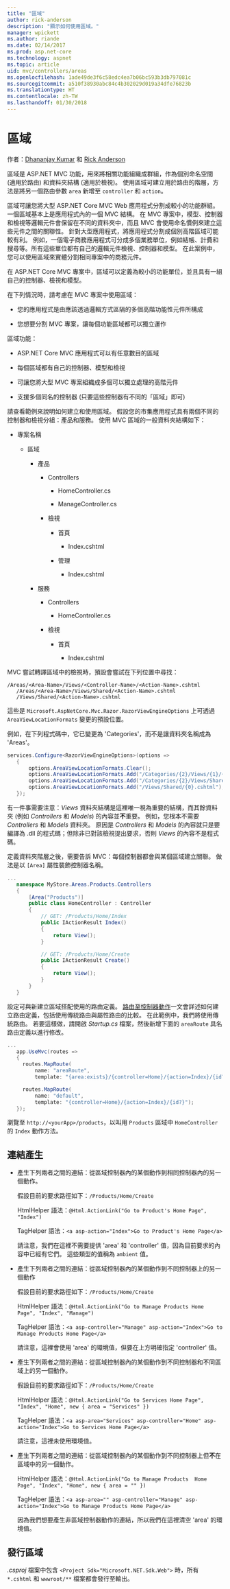 ```yaml
---
title: "區域"
author: rick-anderson
description: "顯示如何使用區域。"
manager: wpickett
ms.author: riande
ms.date: 02/14/2017
ms.prod: asp.net-core
ms.technology: aspnet
ms.topic: article
uid: mvc/controllers/areas
ms.openlocfilehash: 1ade49de3f6c58edc4ea7b06bc593b3db797081c
ms.sourcegitcommit: a510f38930abc84c4b302029d019a34dfe76823b
ms.translationtype: HT
ms.contentlocale: zh-TW
ms.lasthandoff: 01/30/2018
---
```

# <a name="areas"></a>區域

作者：[Dhananjay Kumar](https://twitter.com/debug_mode) 和 [Rick Anderson](https://twitter.com/RickAndMSFT)

區域是 ASP.NET MVC 功能，用來將相關功能組織成群組，作為個別命名空間 (適用於路由) 和資料夾結構 (適用於檢視)。 使用區域可建立用於路由的階層，方法是將另一個路由參數 `area` 新增至 `controller` 和 `action`。

區域可讓您將大型 ASP.NET Core MVC Web 應用程式分割成較小的功能群組。 一個區域基本上是應用程式內的一個 MVC 結構。 在 MVC 專案中，模型、控制器和檢視等邏輯元件會保留在不同的資料夾中，而且 MVC 會使用命名慣例來建立這些元件之間的關聯性。 針對大型應用程式，將應用程式分割成個別高階區域可能較有利。 例如，一個電子商務應用程式可分成多個業務單位，例如結帳、計費和搜尋等。所有這些單位都有自己的邏輯元件檢視、控制器和模型。 在此案例中，您可以使用區域來實體分割相同專案中的商務元件。

在 ASP.NET Core MVC 專案中，區域可以定義為較小的功能單位，並且具有一組自己的控制器、檢視和模型。

在下列情況時，請考慮在 MVC 專案中使用區域：

* 您的應用程式是由應該透過邏輯方式區隔的多個高階功能性元件所構成

* 您想要分割 MVC 專案，讓每個功能區域都可以獨立運作

區域功能：

* ASP.NET Core MVC 應用程式可以有任意數目的區域

* 每個區域都有自己的控制器、模型和檢視

* 可讓您將大型 MVC 專案組織成多個可以獨立處理的高階元件

* 支援多個同名的控制器 (只要這些控制器有不同的「區域」即可)

請查看範例來說明如何建立和使用區域。 假設您的市集應用程式具有兩個不同的控制器和檢視分組：產品和服務。 使用 MVC 區域的一般資料夾結構如下：

* 專案名稱

  * 區域

    * 產品

      * Controllers

        * HomeController.cs

        * ManageController.cs

      * 檢視

        * 首頁

          * Index.cshtml

        * 管理

          * Index.cshtml

    * 服務

      * Controllers

        * HomeController.cs

      * 檢視

        * 首頁

          * Index.cshtml

MVC 嘗試轉譯區域中的檢視時，預設會嘗試在下列位置中尋找：

```text
/Areas/<Area-Name>/Views/<Controller-Name>/<Action-Name>.cshtml
   /Areas/<Area-Name>/Views/Shared/<Action-Name>.cshtml
   /Views/Shared/<Action-Name>.cshtml
   ```

這些是 `Microsoft.AspNetCore.Mvc.Razor.RazorViewEngineOptions` 上可透過 `AreaViewLocationFormats` 變更的預設位置。

例如，在下列程式碼中，它已變更為 'Categories'，而不是讓資料夾名稱成為 'Areas'。

```csharp
services.Configure<RazorViewEngineOptions>(options =>
   {
       options.AreaViewLocationFormats.Clear();
       options.AreaViewLocationFormats.Add("/Categories/{2}/Views/{1}/{0}.cshtml");
       options.AreaViewLocationFormats.Add("/Categories/{2}/Views/Shared/{0}.cshtml");
       options.AreaViewLocationFormats.Add("/Views/Shared/{0}.cshtml");
   });
   ```

有一件事需要注意：*Views* 資料夾結構是這裡唯一視為重要的結構，而其餘資料夾 (例如 *Controllers* 和 *Models*) 的內容並**不**重要。 例如，您根本不需要 *Controllers* 和 *Models* 資料夾。 原因是 *Controllers* 和 *Models* 的內容就只是要編譯為 .dll 的程式碼；但除非已對該檢視提出要求，否則 *Views* 的內容不是程式碼。

定義資料夾階層之後，需要告訴 MVC：每個控制器都會與某個區域建立關聯。 做法是以 `[Area]` 屬性裝飾控制器名稱。

```csharp
...
   namespace MyStore.Areas.Products.Controllers
   {
       [Area("Products")]
       public class HomeController : Controller
       {
           // GET: /Products/Home/Index
           public IActionResult Index()
           {
               return View();
           }

           // GET: /Products/Home/Create
           public IActionResult Create()
           {
               return View();
           }
       }
   }
   ```

設定可與新建立區域搭配使用的路由定義。 [路由至控制器動作](routing.md)一文會詳述如何建立路由定義，包括使用傳統路由與屬性路由的比較。 在此範例中，我們將使用傳統路由。 若要這樣做，請開啟 *Startup.cs* 檔案，然後新增下面的 `areaRoute` 具名路由定義以進行修改。

```csharp
...
   app.UseMvc(routes =>
   {
     routes.MapRoute(
         name: "areaRoute",
         template: "{area:exists}/{controller=Home}/{action=Index}/{id?}");

     routes.MapRoute(
         name: "default",
         template: "{controller=Home}/{action=Index}/{id?}");
   });
   ```

瀏覽至 `http://<yourApp>/products`，以叫用 `Products` 區域中 `HomeController` 的 `Index` 動作方法。

## <a name="link-generation"></a>連結產生

* 產生下列兩者之間的連結：從區域控制器內的某個動作到相同控制器內的另一個動作。

  假設目前的要求路徑如下：`/Products/Home/Create`

  HtmlHelper 語法：`@Html.ActionLink("Go to Product's Home Page", "Index")`

  TagHelper 語法：`<a asp-action="Index">Go to Product's Home Page</a>`

  請注意，我們在這裡不需要提供 'area' 和 'controller' 值，因為目前要求的內容中已經有它們。 這些類型的值稱為 `ambient` 值。

* 產生下列兩者之間的連結：從區域控制器內的某個動作到不同控制器上的另一個動作

  假設目前的要求路徑如下：`/Products/Home/Create`

  HtmlHelper 語法：`@Html.ActionLink("Go to Manage Products Home Page", "Index", "Manage")`

  TagHelper 語法：`<a asp-controller="Manage" asp-action="Index">Go to Manage Products Home Page</a>`

  請注意，這裡會使用 'area' 的環境值，但要在上方明確指定 'controller' 值。

* 產生下列兩者之間的連結：從區域控制器內的某個動作到不同控制器和不同區域上的另一個動作。

  假設目前的要求路徑如下：`/Products/Home/Create`

  HtmlHelper 語法：`@Html.ActionLink("Go to Services Home Page", "Index", "Home", new { area = "Services" })`

  TagHelper 語法：`<a asp-area="Services" asp-controller="Home" asp-action="Index">Go to Services Home Page</a>`

  請注意，這裡未使用環境值。

* 產生下列兩者之間的連結：從區域控制器內的某個動作到不同控制器上但**不**在區域中的另一個動作。

  HtmlHelper 語法：`@Html.ActionLink("Go to Manage Products  Home Page", "Index", "Home", new { area = "" })`

  TagHelper 語法：`<a asp-area="" asp-controller="Manage" asp-action="Index">Go to Manage Products Home Page</a>`

  因為我們想要產生非區域控制器動作的連結，所以我們在這裡清空 'area' 的環境值。

## <a name="publishing-areas"></a>發行區域

*.csproj* 檔案中包含 `<Project Sdk="Microsoft.NET.Sdk.Web">` 時，所有 `*.cshtml` 和 `wwwroot/**` 檔案都會發行至輸出。
